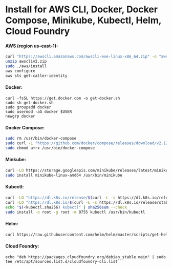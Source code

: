 # Install for AWS CLI, Docker, Docker Compose, Minikube, Kubectl, Helm, Cloud Foundry

#### AWS (region us-east-1):

```sh
curl "https://awscli.amazonaws.com/awscli-exe-linux-x86_64.zip" -o "awscliv2.zip"
unzip awscliv2.zip
sudo ./aws/install
aws configure
aws sts get-caller-identity
```

#### Docker:

```
curl -fsSL https://get.docker.com -o get-docker.sh
sudo sh get-docker.sh
sudo groupadd docker
sudo usermod -aG docker $USER
newgrp docker
```

#### Docker Compose:

```sh
sudo rm /usr/bin/docker-compose
sudo curl -L "https://github.com/docker/compose/releases/download/v2.12.2/docker-compose-linux-x86_64" -o /usr/bin/docker-compose
sudo chmod a+rx /usr/bin/docker-compose
```

#### Minkube:
```sh
curl -LO https://storage.googleapis.com/minikube/releases/latest/minikube-linux-amd64
sudo install minikube-linux-amd64 /usr/bin/minikube
```

#### Kubectl:

```sh
curl -LO "https://dl.k8s.io/release/$(curl -L -s https://dl.k8s.io/release/stable.txt)/bin/linux/amd64/kubectl"
curl -LO "https://dl.k8s.io/$(curl -L -s https://dl.k8s.io/release/stable.txt)/bin/linux/amd64/kubectl.sha256"
echo "$(<kubectl.sha256) kubectl" | sha256sum --check
sudo install -o root -g root -m 0755 kubectl /usr/bin/kubectl
```

#### Helm:
```sh
curl https://raw.githubusercontent.com/helm/helm/master/scripts/get-helm-3 | bash
```

#### Cloud Foundry:
```wget -q -O - https://packages.cloudfoundry.org/debian/cli.cloudfoundry.org.key | sudo apt-key add -
echo "deb https://packages.cloudfoundry.org/debian stable main" | sudo tee /etc/apt/sources.list.d/cloudfoundry-cli.list```

